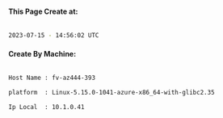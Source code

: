 
   
#### This Page Create at:

```bash

2023-07-15 - 14:56:02 UTC

```

#### Create By Machine:

```bash

Host Name : fv-az444-393

platform  : Linux-5.15.0-1041-azure-x86_64-with-glibc2.35

Ip Local  : 10.1.0.41

```

